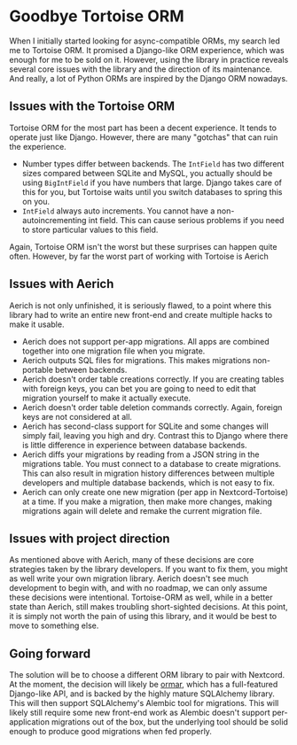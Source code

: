 # Goodbye Tortoise ORM

When I initially started looking for async-compatible ORMs, my search led me to Tortoise ORM. It promised a 
Django-like ORM experience, which was enough for me to be sold on it. However, using the library in practice 
reveals several core issues with the library and the direction of its maintenance. And really, a lot of Python ORMs 
are inspired by the Django ORM nowadays.

## Issues with the Tortoise ORM

Tortoise ORM for the most part has been a decent experience. It tends to operate just like Django. However, there are 
many "gotchas" that can ruin the experience.

- Number types differ between backends. The `IntField` has two different sizes compared between SQLite and MySQL, you
actually should be using `BigIntField` if you have numbers that large. Django takes care of this for you, but 
Tortoise waits until you switch databases to spring this on you.
- `IntField` always auto increments. You cannot have a non-autoincrementing int field. This can cause serious problems 
if you need to store particular values to this field.

Again, Tortoise ORM isn't the worst but these surprises can happen quite often. However, by far the worst part of 
working with Tortoise is Aerich

## Issues with Aerich

Aerich is not only unfinished, it is seriously flawed, to a point where this library had to write an entire new 
front-end and create multiple hacks to make it usable.

- Aerich does not support per-app migrations. All apps are combined together into one migration file when you migrate.
- Aerich outputs SQL files for migrations. This makes migrations non-portable between backends.
- Aerich doesn't order table creations correctly. If you are creating tables with foreign keys, you can bet you are 
going to need to edit that migration yourself to make it actually execute.
- Aerich doesn't order table deletion commands correctly. Again, foreign keys are not considered at all.
- Aerich has second-class support for SQLite and some changes will simply fail, leaving you high and dry. Contrast this 
to Django where there is little difference in experience between database backends.
- Aerich diffs your migrations by reading from a JSON string in the migrations table. You must connect to a database 
to create migrations. This can also result in migration history differences between multiple developers and 
multiple database backends, which is not easy to fix.
- Aerich can only create one new migration (per app in Nextcord-Tortoise) at a time. If you make a migration, then make 
more changes, making migrations again will delete and remake the current migration file.

## Issues with project direction

As mentioned above with Aerich, many of these decisions are core strategies taken by the library developers. If you 
want to fix them, you might as well write your own migration library. Aerich doesn't see much development to begin 
with, and with no roadmap, we can only assume these decisions were intentional. Tortoise-ORM as well, while in a 
better state than Aerich, still makes troubling short-sighted decisions. At this point, it is simply not worth the 
pain of using this library, and it would be best to move to something else.

## Going forward

The solution will be to choose a different ORM library to pair with Nextcord. At the moment, the decision will likely 
be [ormar](https://github.com/collerek/ormar), which has a full-featured Django-like API, and is backed 
by the highly mature SQLAlchemy library. This will then support SQLAlchemy's Alembic tool for migrations. This will 
likely still require some new front-end work as Alembic doesn't support per-application migrations out of the box, 
but the underlying tool should be solid enough to produce good migrations when fed properly.


